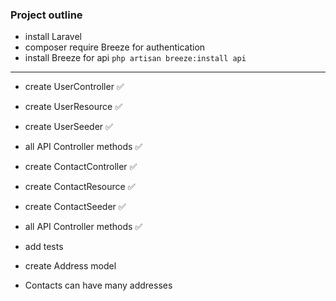 ### Project outline
- install Laravel
- composer require Breeze for authentication
- install Breeze for api `php artisan breeze:install api`

---
- create UserController ✅
- create UserResource ✅
- create UserSeeder ✅
- all API Controller methods ✅

- create ContactController ✅
- create ContactResource ✅
- create ContactSeeder ✅
- all API Controller methods ✅

- add tests

- create Address model
- Contacts can have many addresses

